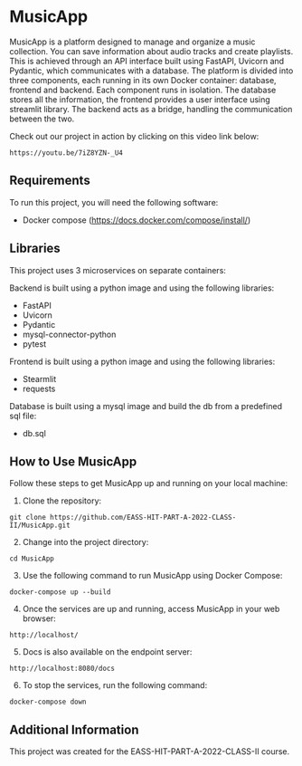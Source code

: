 # MusicApp

MusicApp is a platform designed to manage and organize a music collection. You can save information about audio tracks and create playlists. This is achieved through an API interface built using FastAPI, Uvicorn and Pydantic, which communicates with a database.
The platform is divided into three components, each running in its own Docker container: database, frontend and backend. Each component runs in isolation. The database stores all the information, the frontend provides a user interface using streamlit library. The backend acts as a bridge, handling the communication between the two.

Check out our project in action by clicking on this video link below:
```
https://youtu.be/7iZ8YZN-_U4
```

## Requirements

To run this project, you will need the following software:
- Docker compose (https://docs.docker.com/compose/install/)


## Libraries

This project uses 3 microservices on separate containers:

Backend is built using a python image and using the following libraries:
- FastAPI
- Uvicorn
- Pydantic
- mysql-connector-python
- pytest

Frontend is built using a python image and using the following libraries:
- Stearmlit
- requests

Database is built using a mysql image and build the db from a predefined sql file:
- db.sql


## How to Use MusicApp
Follow these steps to get MusicApp up and running on your local machine:

1. Clone the repository:
```
git clone https://github.com/EASS-HIT-PART-A-2022-CLASS-II/MusicApp.git
```
2. Change into the project directory:
```
cd MusicApp
```
3. Use the following command to run MusicApp using Docker Compose:
```
docker-compose up --build
```
4. Once the services are up and running, access MusicApp in your web browser:
```
http://localhost/
```
5. Docs is also available on the endpoint server:
```
http://localhost:8080/docs
```
6. To stop the services, run the following command:
```
docker-compose down
```


## Additional Information

This project was created for the EASS-HIT-PART-A-2022-CLASS-II course.
